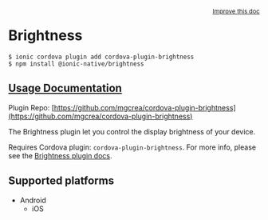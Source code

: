 <a style="float:right;font-size:12px;" href="http://github.com/ionic-team/ionic-native/edit/master/src/@ionic-native/plugins/brightness/index.ts#L1">
  Improve this doc
</a>

# Brightness

```
$ ionic cordova plugin add cordova-plugin-brightness
$ npm install @ionic-native/brightness
```

## [Usage Documentation](https://ionicframework.com/docs/native/brightness/)

Plugin Repo: [https://github.com/mgcrea/cordova-plugin-brightness](https://github.com/mgcrea/cordova-plugin-brightness)

The Brightness plugin let you control the display brightness of your device.

Requires Cordova plugin: `cordova-plugin-brightness`. For more info, please see the [Brightness plugin docs](https://github.com/mgcrea/cordova-plugin-brightness).

## Supported platforms

- Android
  - iOS
  


